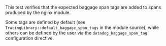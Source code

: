 This test verifies that the expected baggage span tags are added to spans produced by
the nginx module.

Some tags are defined by default (see `TracingLibrary::default_baggage_span_tags` in the
module source), while others can be defined by the user via the `datadog_baggage_span_tag`
configuration directive.
